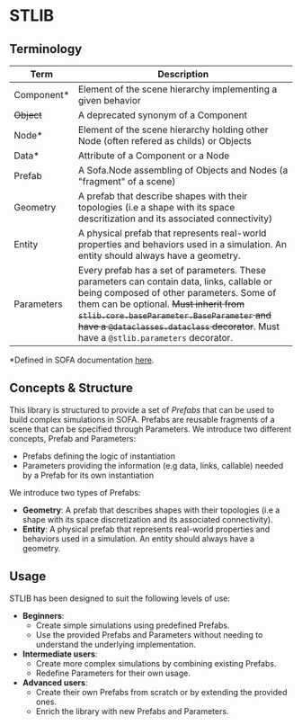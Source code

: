 # STLIB

## Terminology

| Term           | Description                                                    |
| -------------- | -------------------------------------------------------------- |
| Component*     | Element of the scene hierarchy implementing a given behavior |
| ~~Object~~     | A deprecated synonym of a Component |
| Node*          | Element of the scene hierarchy holding other Node (often refered as childs) or Objects       |
| Data*          | Attribute of a Component or a Node                                  |
| Prefab         | A Sofa.Node assembling of Objects and  Nodes (a "fragment" of a scene)   |
| Geometry       | A prefab that describe shapes with their topologies (i.e a shape with its space descritization and its associated connectivity)  |
| Entity         | A physical prefab that represents real-world properties and behaviors used in a simulation. An entity should always have a geometry.|
| Parameters     | Every prefab has a set of parameters. These parameters can contain data, links, callable or being composed of other parameters. Some of them can be optional. ~~Must inherit from `stlib.core.baseParameter.BaseParameter` and have a `@dataclasses.dataclass` decorator~~. Must have a `@stlib.parameters` decorator. |

*Defined in SOFA documentation [here](https://www.sofa-framework.org/doc/using-sofa/terminology).

## Concepts & Structure

This library is structured to provide a set of _Prefabs_ that can be used to build complex simulations in SOFA. 
Prefabs are reusable fragments of a scene that can be specified through Parameters.
We introduce two different concepts, Prefab and Parameters:
- Prefabs defining the logic of instantiation
- Parameters providing the information (e.g data, links, callable) needed by a Prefab for its own instantiation

We introduce two types of Prefabs:
- __Geometry__: A prefab that describes shapes with their topologies (i.e a shape with its space discretization and its associated connectivity).
- __Entity__: A physical prefab that represents real-world properties and behaviors used in a simulation. An entity should always have a geometry.

## Usage

STLIB has been designed to suit the following levels of use:

- __Beginners__: 
    - Create simple simulations using predefined Prefabs.
    - Use the provided Prefabs and Parameters without needing to understand the underlying implementation.
- __Intermediate users__: 
    - Create more complex simulations by combining existing Prefabs.
    - Redefine Parameters for their own usage.
- __Advanced users__:    
    - Create their own Prefabs from scratch or by extending the provided ones.
    - Enrich the library with new Prefabs and Parameters.
